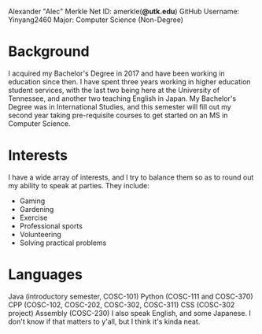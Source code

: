 Alexander "Alec" Merkle
Net ID: amerkle(**@utk.edu**)
GitHub Username: Yinyang2460
Major: Computer Science (Non-Degree)

# Background
I acquired my Bachelor's Degree in 2017 and have been working in education since then. I have spent three years working in higher education student services, with the last two being here at the University of Tennessee, and another two teaching English in Japan. My Bachelor's Degree was in International Studies, and this semester will fill out my second year taking pre-requisite courses to get started on an MS in Computer Science.

# Interests
I have a wide array of interests, and I try to balance them so as to round out my ability to speak at parties. They include: 
* Gaming
* Gardening
* Exercise
* Professional sports
* Volunteering
* Solving practical problems

# Languages
Java (introductory semester, COSC-101)
Python (COSC-111 and COSC-370)
CPP (COSC-102, COSC-202, COSC-302, COSC-311)
CSS (COSC-302 project)
Assembly (COSC-230)
I also speak English, and some Japanese. I don't know if that matters to y'all, but I think it's kinda neat.

